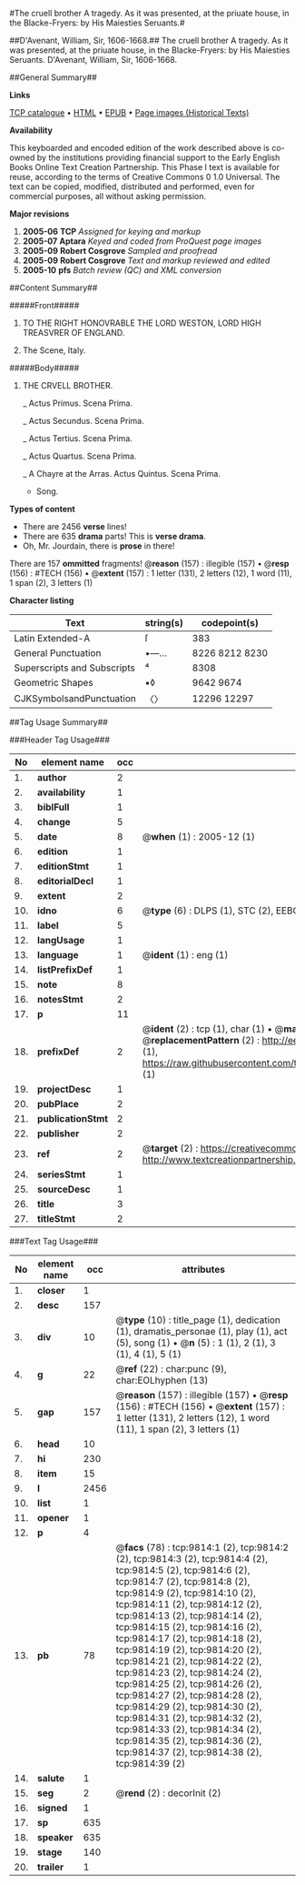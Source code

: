 #The cruell brother A tragedy. As it was presented, at the priuate house, in the Blacke-Fryers: by His Maiesties Seruants.#

##D'Avenant, William, Sir, 1606-1668.##
The cruell brother A tragedy. As it was presented, at the priuate house, in the Blacke-Fryers: by His Maiesties Seruants.
D'Avenant, William, Sir, 1606-1668.

##General Summary##

**Links**

[TCP catalogue](http://www.ota.ox.ac.uk/tcp/)  • 
[HTML](http://tei.it.ox.ac.uk/tcp/Texts-HTML/free/A19/A19876.html)  • 
[EPUB](http://tei.it.ox.ac.uk/tcp/Texts-EPUB/free/A19/A19876.epub) • 
[Page images (Historical Texts)](https://data.historicaltexts.jisc.ac.uk/view?pubId=eebo-99844955e&pageId=eebo-99844955e-9814-1)

**Availability**

This keyboarded and encoded edition of the
	       work described above is co-owned by the institutions
	       providing financial support to the Early English Books
	       Online Text Creation Partnership. This Phase I text is
	       available for reuse, according to the terms of Creative
	       Commons 0 1.0 Universal. The text can be copied,
	       modified, distributed and performed, even for
	       commercial purposes, all without asking permission.

**Major revisions**

1. __2005-06__ __TCP__ *Assigned for keying and markup*
1. __2005-07__ __Aptara__ *Keyed and coded from ProQuest page images*
1. __2005-09__ __Robert Cosgrove__ *Sampled and proofread*
1. __2005-09__ __Robert Cosgrove__ *Text and markup reviewed and edited*
1. __2005-10__ __pfs__ *Batch review (QC) and XML conversion*

##Content Summary##

#####Front#####

1. TO
THE RIGHT
HONOVRABLE THE
LORD WESTON, LORD
HIGH TREASVRER OF
ENGLAND.

1. The Scene, Italy.

#####Body#####

1. THE CRVELL
BROTHER.

    _ Actus Primus. Scena Prima.

    _ Actus Secundus. Scena Prima.

    _ Actus Tertius. Scena Prima.

    _ Actus Quartus. Scena Prima.

    _ A Chayre at the Arras.
Actus Quintus. Scena Prima.

      * Song.

**Types of content**

  * There are 2456 **verse** lines!
  * There are 635 **drama** parts! This is **verse drama**.
  * Oh, Mr. Jourdain, there is **prose** in there!

There are 157 **ommitted** fragments! 
 @__reason__ (157) : illegible (157)  •  @__resp__ (156) : #TECH (156)  •  @__extent__ (157) : 1 letter (131), 2 letters (12), 1 word (11), 1 span (2), 3 letters (1)

**Character listing**


|Text|string(s)|codepoint(s)|
|---|---|---|
|Latin Extended-A|ſ|383|
|General Punctuation|•—…|8226 8212 8230|
|Superscripts             and Subscripts|⁴|8308|
|Geometric Shapes|▪◊|9642 9674|
|CJKSymbolsandPunctuation|〈〉|12296 12297|

##Tag Usage Summary##

###Header Tag Usage###

|No|element name|occ|attributes|
|---|---|---|---|
|1.|__author__|2||
|2.|__availability__|1||
|3.|__biblFull__|1||
|4.|__change__|5||
|5.|__date__|8| @__when__ (1) : 2005-12 (1)|
|6.|__edition__|1||
|7.|__editionStmt__|1||
|8.|__editorialDecl__|1||
|9.|__extent__|2||
|10.|__idno__|6| @__type__ (6) : DLPS (1), STC (2), EEBO-CITATION (1), PROQUEST (1), VID (1)|
|11.|__label__|5||
|12.|__langUsage__|1||
|13.|__language__|1| @__ident__ (1) : eng (1)|
|14.|__listPrefixDef__|1||
|15.|__note__|8||
|16.|__notesStmt__|2||
|17.|__p__|11||
|18.|__prefixDef__|2| @__ident__ (2) : tcp (1), char (1)  •  @__matchPattern__ (2) : ([0-9\-]+):([0-9IVX]+) (1), (.+) (1)  •  @__replacementPattern__ (2) : http://eebo.chadwyck.com/downloadtiff?vid=$1&page=$2 (1), https://raw.githubusercontent.com/textcreationpartnership/Texts/master/tcpchars.xml#$1 (1)|
|19.|__projectDesc__|1||
|20.|__pubPlace__|2||
|21.|__publicationStmt__|2||
|22.|__publisher__|2||
|23.|__ref__|2| @__target__ (2) : https://creativecommons.org/publicdomain/zero/1.0/ (1), http://www.textcreationpartnership.org/docs/. (1)|
|24.|__seriesStmt__|1||
|25.|__sourceDesc__|1||
|26.|__title__|3||
|27.|__titleStmt__|2||


###Text Tag Usage###

|No|element name|occ|attributes|
|---|---|---|---|
|1.|__closer__|1||
|2.|__desc__|157||
|3.|__div__|10| @__type__ (10) : title_page (1), dedication (1), dramatis_personae (1), play (1), act (5), song (1)  •  @__n__ (5) : 1 (1), 2 (1), 3 (1), 4 (1), 5 (1)|
|4.|__g__|22| @__ref__ (22) : char:punc (9), char:EOLhyphen (13)|
|5.|__gap__|157| @__reason__ (157) : illegible (157)  •  @__resp__ (156) : #TECH (156)  •  @__extent__ (157) : 1 letter (131), 2 letters (12), 1 word (11), 1 span (2), 3 letters (1)|
|6.|__head__|10||
|7.|__hi__|230||
|8.|__item__|15||
|9.|__l__|2456||
|10.|__list__|1||
|11.|__opener__|1||
|12.|__p__|4||
|13.|__pb__|78| @__facs__ (78) : tcp:9814:1 (2), tcp:9814:2 (2), tcp:9814:3 (2), tcp:9814:4 (2), tcp:9814:5 (2), tcp:9814:6 (2), tcp:9814:7 (2), tcp:9814:8 (2), tcp:9814:9 (2), tcp:9814:10 (2), tcp:9814:11 (2), tcp:9814:12 (2), tcp:9814:13 (2), tcp:9814:14 (2), tcp:9814:15 (2), tcp:9814:16 (2), tcp:9814:17 (2), tcp:9814:18 (2), tcp:9814:19 (2), tcp:9814:20 (2), tcp:9814:21 (2), tcp:9814:22 (2), tcp:9814:23 (2), tcp:9814:24 (2), tcp:9814:25 (2), tcp:9814:26 (2), tcp:9814:27 (2), tcp:9814:28 (2), tcp:9814:29 (2), tcp:9814:30 (2), tcp:9814:31 (2), tcp:9814:32 (2), tcp:9814:33 (2), tcp:9814:34 (2), tcp:9814:35 (2), tcp:9814:36 (2), tcp:9814:37 (2), tcp:9814:38 (2), tcp:9814:39 (2)|
|14.|__salute__|1||
|15.|__seg__|2| @__rend__ (2) : decorInit (2)|
|16.|__signed__|1||
|17.|__sp__|635||
|18.|__speaker__|635||
|19.|__stage__|140||
|20.|__trailer__|1||
